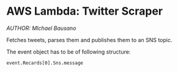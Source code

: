 # AWS Lambda: Twitter Scraper

_AUTHOR: MIchael Bausano_

Fetches tweets, parses them and publishes them to an SNS topic.

The event object has to be of following structure:

`event.Recards[0].Sns.message`
